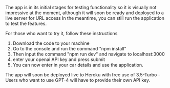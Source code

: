 The app is in its initial stages for testing functionality so it is visually not impressive at the moment, although it will soon be ready and deployed to a live server for URL access
In the meantime, you can still run the application to test the features. 

For those who want to try it, follow these instructions 

1. Download the code to your machine
2. Go to the console and run the command  "npm install"
3. Then input the command "npm run dev" and navigate to localhost:3000
4. enter your openai API key and press submit
5. You can now enter in your car details and use the application. 


The app will soon be deployed live to Heroku with free use of 3.5-Turbo - Users who want to use GPT-4 will have to provide their own API key. 




